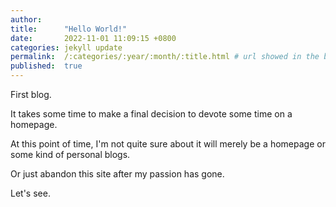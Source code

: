 ```yaml
---
author:     
title:      "Hello World!"
date:       2022-11-01 11:09:15 +0800
categories: jekyll update
permalink:  /:categories/:year/:month/:title.html # url showed in the browser
published:  true
---
```


First blog.

It takes some time to make a final decision to devote some time on a homepage.

At this point of time, I'm not quite sure about it will merely be a homepage or some kind of personal blogs.

Or just abandon this site after my passion has gone.

Let's see.